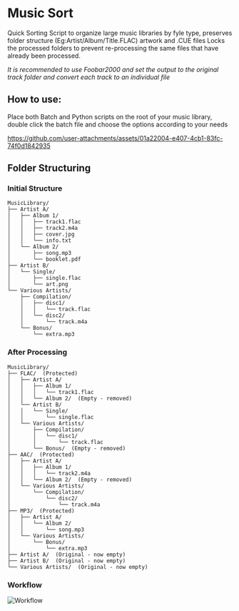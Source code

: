 # Music Sort

Quick Sorting Script to organize large music libraries by fyle type, preserves folder structure (Eg:Artist/Album/Title.FLAC) artwork and .CUE files
Locks the processed folders to prevent re-processing the same files that have already been processed.

*It is recommended to use Foobar2000 and set the output to the original track folder and convert each track to an individual file*

## How to use:
  Place both Batch and Python scripts on the root of your music library, double click the batch file and choose the options according to your needs

https://github.com/user-attachments/assets/01a22004-e407-4cb1-83fc-74f0d1842935

## Folder Structuring

### Initial Structure
```
MusicLibrary/
├── Artist A/
│   ├── Album 1/
│   │   ├── track1.flac
│   │   ├── track2.m4a
│   │   ├── cover.jpg
│   │   └── info.txt
│   └── Album 2/
│       ├── song.mp3
│       └── booklet.pdf
├── Artist B/
│   └── Single/
│       ├── single.flac
│       └── art.png
└── Various Artists/
    ├── Compilation/
    │   ├── disc1/
    │   │   └── track.flac
    │   └── disc2/
    │       └── track.m4a
    └── Bonus/
        └── extra.mp3
```
### After Processing
```
MusicLibrary/
├── FLAC/  (Protected)
│   ├── Artist A/
│   │   ├── Album 1/
│   │   │   └── track1.flac
│   │   └── Album 2/  (Empty - removed)
│   └── Artist B/
│   │   └── Single/
│   │       └── single.flac
│   └── Various Artists/
│       ├── Compilation/
│       │   └── disc1/
│       │       └── track.flac
│       └── Bonus/  (Empty - removed)
├── AAC/  (Protected)
│   ├── Artist A/
│   │   ├── Album 1/
│   │   │   └── track2.m4a
│   │   └── Album 2/  (Empty - removed)
│   └── Various Artists/
│       └── Compilation/
│           └── disc2/
│               └── track.m4a
├── MP3/  (Protected)
│   ├── Artist A/
│   │   └── Album 2/
│   │       └── song.mp3
│   └── Various Artists/
│       └── Bonus/
│           └── extra.mp3
├── Artist A/  (Original - now empty)
├── Artist B/  (Original - now empty)
└── Various Artists/  (Original - now empty)
```
### Workflow
![Workflow](https://github.com/user-attachments/assets/def4a426-44a7-4a2a-87b0-a2d055f265d9)
